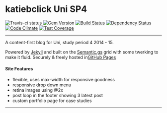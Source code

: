 katiebclick Uni SP4
=======
![Travis-ci status](http://travis-ci.org/roachhd/katiebclick.svg?gh-pages=f58e7f1)
[![Gem Version](https://badge.fury.io/rb/github-pages.svg)](http://badge.fury.io/rb/github-pages) [![Build Status](https://travis-ci.org/github/pages-gem.svg?branch=master)](https://travis-ci.org/github/pages-gem) [![Dependency Status](https://www.versioneye.com/user/projects/548baae5dd709d811f0000bd/badge.svg?style=flat)](https://www.versioneye.com/user/projects/548baae5dd709d811f0000bd)
[![Code Climate](https://codeclimate.com/github/roachhd/katiebclick/badges/gpa.svg)](https://codeclimate.com/github/roachhd/katiebclick) [![Test Coverage](https://codeclimate.com/github/roachhd/katiebclick/badges/coverage.svg)](https://codeclimate.com/github/roachhd/katiebclick)



---


A content-first blog for Uni, study period 4 2014 - 15.

Powered by [Jekyll](http://jekyllrb.com) and built on the [Semantic.gs](http://semantic.gs/) grid with some twerking to make it fluid. Securely & freely hosted in[GitHub Pages](http://pages.github.com)


#### Site Features

- flexible, uses max-width for responsive goodness
- responsive drop down menu
- retina images using @2x
- post loop in the footer showing 3 latest post
- custom portfolio page for case studies

---
 
